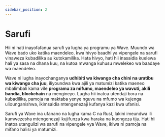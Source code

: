 ```yaml
---
sidebar_position: 2
---
```


# Sarufi

Hii ni hati inayofafanua sarufi ya lugha ya programu ya Wave. Muundo wa Wave bado uko katika maendeleo, kwa hivyo baadhi ya vipengele na sarufi vinaweza kubadilika au kutokamilika.
Hata hivyo, hati hii inasaidia kuelewa hali ya sasa na dhana kuu, na kutoa mwanga kuhusu mwelekeo wa baadaye wa maendeleo.

Wave ni lugha inayochanganya **udhibiti wa kiwango cha chini na uratibu wa kiwango cha juu**, iliyoundwa kwa ajili ya matumizi katika maeneo mbalimbali kama vile **programu za mifumo, maendeleo ya wavuti, akili bandia, blockchain** na mengineyo.
Lugha hii inatoa utendaji bora na kubadilika, pamoja na maktaba yenye nguvu na mfumo wa kujenga uliounganishwa, ikimsaidia mtengenezaji kufanya kazi kwa ufanisi.

Sarufi ya Wave ina ufanano na lugha kama C na Rust, lakini imeundwa ili kumwezesha mtengenezaji kujifunza kwa haraka na kuongeza tija.
Hati hii inatoa utangulizi wa sarufi na vipengele vya Wave, ikiwa ni pamoja na mifano halisi ya matumizi.